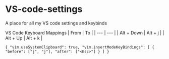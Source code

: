 # VS-code-settings
A place for all my VS code settings and keybinds

VS Code Keyboard Mappings
| From       | To      |
| ---        | ---     |
| Alt + Down | Alt + j |
| Alt + Up   | Alt + k |

`
{
  "vim.useSystemClipboard": true,
  "vim.insertModeKeyBindings": [
      {
          "before": ["j", "j"],
          "after": ["<Esc>"]
      }
  ]
}
`
